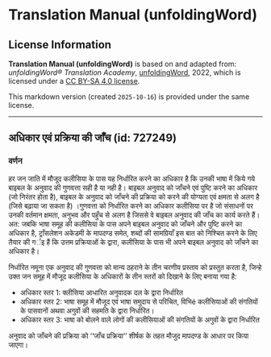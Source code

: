 # Translation Manual (unfoldingWord)

## License Information

**Translation Manual (unfoldingWord)** is based on and adapted from: _unfoldingWord® Translation Academy_, [unfoldingWord](https://unfoldingword.org/utw), 2022, which is licensed under a [CC BY-SA 4.0 license](https://creativecommons.org/licenses/by-sa/4.0/legalcode.en).

This markdown version (created `2025-10-16`) is provided under the same license.



--------------------------------

## अधिकार एवं प्रक्रिया की जाँच (id: 727249)

### वर्णन

हर जन जाति में मौजूद कलीसिया के पास यह निर्धारित करने का अधिकार है कि उनकी भाषा में किये गये बाइबल के अनुवाद की गुणवत्ता सही है या नही है। बाइबल अनुवाद को जाँचने एवं पुष्टि करने का अधिकार (जो निरंतर होता है), बाइबल के अनुवाद को जाँचने की प्रक्रिया को करने की योग्यता एवं क्षमता से अलग है (जिसे बढ़ाया जा सकता है) ।गुणवत्ता को निर्धारित करने का अधिकार कलीसिया पर है जो संसाधनों पर उनकी वर्तमान क्षमता, अनुभव और पहुँच से अलग है जिससे वे बाइबल अनुवाद की जाँच का कार्य करते हैं। अत: जबकि भाषा समूह की कलीसिया के पास अपने बाइबल अनुवाद को जाँचने और पुष्टि करने का अधिकार है, ट्राँसलेशन अकेडमी के मापदण्ड समेत, शब्दों की सामग्रियाँ इस बात को निश्चित करने के लिए तैयार की गर्इ हैं कि उत्तम प्रक्रियाओं के द्वारा, कलीसिया के पास भी अपने बाइबल अनुवाद को जाँचने का अधिकार है।

निर्धारित नमूना एक अनुवाद की गुणवत्ता को मान्य ठहराने के तीन चरणीय प्रस्ताव को प्रस्तुत करता है, जिन्हे उक्त जन समूह में मौजूद कलीसिया के अधिकारों के तीन स्तरों को दिखाने के लिए बनाया गया है:

* अधिकार स्तर 1: क्लीसिया आधारित अनुवादक दल के द्वारा निर्धारित
* अधिकार स्तर 2: भाषा समूह में मौजूद एवं भाषा समुदाय से परिचित, विभिé कलीसियाओं की संगतियों के पासवानों अथवा अगुवों की सहमति के द्वारा निर्धारित।
* अधिकार स्तर 3: भाषा को बोलने वाले लोगों की कलीसियाओं की संगतियों के अगुवों के द्वारा निर्धारित

अनुवाद को जाँचने की प्रक्रिया को ‘‘जाँच प्रक्रिया’’ शीर्षक के तहत मौजुद मापदण्ड के आधार पर किया जाएगा।


